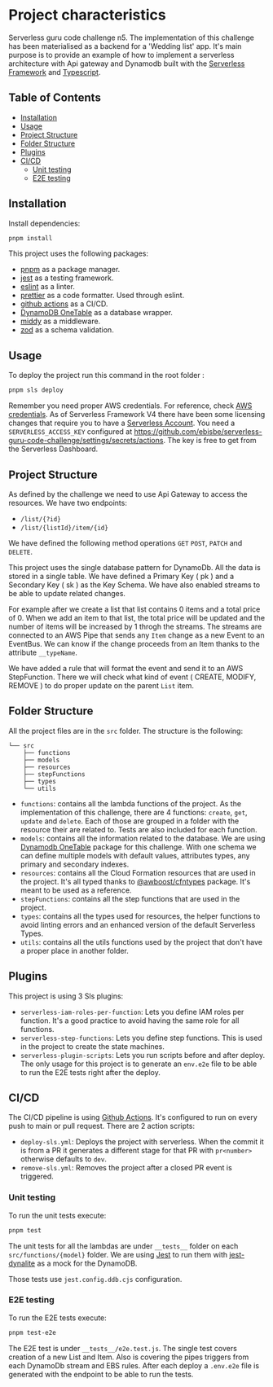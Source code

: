 # Project characteristics

Serverless guru code challenge n5. The implementation of this challenge has been materialised as a backend for a 'Wedding list' app. It's main purpose is to provide an example of how to implement a serverless architecture with Api gateway and Dynamodb built with the [Serverless Framework](https://www.serverless.com/) and [Typescript](https://www.typescriptlang.org/).

## Table of Contents
- [Installation](#installation)
- [Usage](#usage)
- [Project Structure](#project-structure)
- [Folder Structure](#folder-structure)
- [Plugins](#plugins)
- [CI/CD](#cicd)
  - [Unit testing](#unit-testing)
  - [E2E testing](#e2e-testing)


## Installation

Install dependencies:
```bash
pnpm install
```
This project uses the following packages:
  - [pnpm](https://pnpm.io/) as a package manager. 
  - [jest](https://jestjs.io/) as a testing framework.
  - [eslint](https://eslint.org/) as a linter.
  - [prettier](https://prettier.io/) as a code formatter. Used through eslint.
  - [github actions](https://github.com/features/actions) as a CI/CD.
  - [DynamoDB OneTable](https://doc.onetable.io/start/quick-tour/) as a database wrapper.
  - [middy](https://github.com/middyjs/middy) as a middleware.
  - [zod](https://github.com/colinhacks/zod) as a schema validation.

## Usage

To deploy the project run this command in the root folder :
```bash
pnpm sls deploy
```
Remember you need proper AWS credentials. For reference, check [AWS credentials](https://www.serverless.com/framework/docs/providers/aws/guide/credentials). 
As of Serverless Framework V4 there have been some licensing changes that require you to have a [Serverless Account](https://www.serverless.com/framework/docs/guides/upgrading-v4#license-changes). You need a `SERVERLESS_ACCESS_KEY` configured at https://github.com/ebisbe/serverless-guru-code-challenge/settings/secrets/actions. The key is free to get from the Serverless Dashboard. 

## Project Structure

As defined by the challenge we need to use Api Gateway to access the resources. We have two endpoints:
  - `/list/{?id}`
  - `/list/{listId}/item/{id}`
  
We have defined the following method operations `GET` `POST`, `PATCH` and `DELETE`. 

This project uses the single database pattern for DynamoDb. All the data is stored in a single table. We have defined a Primary Key ( pk ) and a Secondary Key ( sk ) as the Key Schema. We have also enabled streams to be able to update related changes. 

For example after we create a list that list contains 0 items and a total price of 0. When we add an item to that list, the total price will be updated and the number of items will be increased by 1 throgh the streams. 
The streams are connected to an AWS Pipe that sends any `Item` change as a new Event to an EventBus. We can know if the change proceeds from an Item thanks to the attribute `__typeName`.

We have added a rule that will format the event and send it to an AWS StepFunction. There we will check what kind of event ( CREATE, MODIFY, REMOVE ) to do proper update on the parent `List` item.

## Folder Structure

All the project files are in the `src` folder. The structure is the following:

```
└── src
    ├── functions
    ├── models
    ├── resources
    ├── stepFunctions
    ├── types
    └── utils
```

  - `functions`: contains all the lambda functions of the project. As the implementation of this challenge, there are 4 functions: `create`, `get`, `update` and `delete`. Each of those are grouped in a folder with the resource their are related to. Tests are also included for each function.
  - `models`: contains all the information related to the database. We are using [Dynamodb OneTable](https://doc.onetable.io/start/quick-tour/) package for this challenge. With one schema we can define multiple models with default values, attributes types, any primary and secondary indexes. 
  - `resources`: contains all the Cloud Formation resources that are used in the project. It's all typed thanks to [@awboost/cfntypes](https://github.com/awboost/cfntypes) package. It's meant to be used as a reference.
  - `stepFunctions`: contains all the step functions that are used in the project. 
  - `types`: contains all the types used for resources, the helper functions to avoid linting errors and an enhanced version of the default Serverless Types.
  - `utils`: contains all the utils functions used by the project that don't have a proper place in another folder.

## Plugins
  This project is using 3 Sls plugins:
  - `serverless-iam-roles-per-function`: Lets you define IAM roles per function. It's a good practice to avoid having the same role for all functions.
  - `serverless-step-functions`: Lets you define step functions. This is used in the project to create the state machines.
  - `serverless-plugin-scripts`: Lets you run scripts before and after deploy. The only usage for this project is to generate an `env.e2e` file to be able to run the E2E tests right after the deploy.

## CI/CD

  The CI/CD pipeline is using [Github Actions](https://docs.github.com/en/actions). It's configured to run on every push to main or pull request. There are 2 action scripts:

  - `deploy-sls.yml`: Deploys the project with serverless. When the commit it is from a PR it generates a different stage for that PR with `pr<number>` otherwise defaults to `dev`.
  - `remove-sls.yml`: Removes the project after a closed PR event is triggered. 

  ### Unit testing

  To run the unit tests execute:
  ```bash
  pnpm test
  ```
  The unit tests for all the lambdas are under `__tests__` folder on each `src/functions/{model}` folder. We are using [Jest](https://jestjs.io/) to run them with [jest-dynalite](https://github.com/mhart/jest-dynalite) as a mock for the DynamoDB.

  Those tests use `jest.config.ddb.cjs` configuration.

  ### E2E testing

  To run the E2E tests execute:
  ```bash
  pnpm test-e2e
  ```

  The E2E test is under `__tests__/e2e.test.js`. The single test covers creation of a new List and Item. Also is covering the pipes triggers from each DynamoDb stream and EBS rules.
  After each deploy a `.env.e2e` file is generated with the endpoint to be able to run the tests. 

